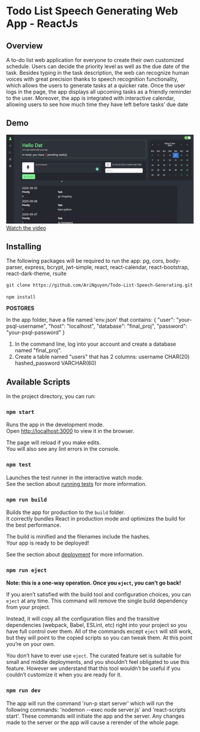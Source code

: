 # Todo List Speech Generating Web App - ReactJs

## Overview
A to-do list web application for everyone to create their own customized schedule. Users can decide the priority level as well as the due date of the task. Besides typing in the task description, the web can recognize human voices with great precision thanks to speech recognition functionality, which allows the users to generate tasks at a quicker rate.
Once the user logs in the page, the app displays all upcoming tasks as a friendly reminder to the user. Moreover, the app is integrated with interactive calendar, allowing users to see how much time they have left before tasks’ due date 

## Demo
![Demo Ing](/public/demo.png)
[Watch the video](https://youtu.be/f0_ENt83vZs)


## Installing
The following packages will be required to run the app: pg, cors, body-parser, express, bcrypt, jwt-simple, react, react-calendar, react-bootstrap, react-dark-theme, rsuite
```shell
git clone https://github.com/AriNguyen/Todo-List-Speech-Generating.git

npm install 
```

**POSTGRES**

In the app folder, have a file named 'env.json' that contains:
{
"user": "your-psql-username",
"host": "localhost",
"database": "final_proj",
"password": "your-psql-password"
}

1. In the command line, log into your account and create a database named "final_proj".
2. Create a table named "users" that has 2 columns: 
username CHAR(20)
hashed_password VARCHAR(60)



## Available Scripts

In the project directory, you can run:

### `npm start`

Runs the app in the development mode.<br />
Open [http://localhost:3000](http://localhost:3000) to view it in the browser.

The page will reload if you make edits.<br />
You will also see any lint errors in the console.

### `npm test`

Launches the test runner in the interactive watch mode.<br />
See the section about [running tests](https://facebook.github.io/create-react-app/docs/running-tests) for more information.

### `npm run build`

Builds the app for production to the `build` folder.<br />
It correctly bundles React in production mode and optimizes the build for the best performance.

The build is minified and the filenames include the hashes.<br />
Your app is ready to be deployed!

See the section about [deployment](https://facebook.github.io/create-react-app/docs/deployment) for more information.

### `npm run eject`

**Note: this is a one-way operation. Once you `eject`, you can’t go back!**

If you aren’t satisfied with the build tool and configuration choices, you can `eject` at any time. This command will remove the single build dependency from your project.

Instead, it will copy all the configuration files and the transitive dependencies (webpack, Babel, ESLint, etc) right into your project so you have full control over them. All of the commands except `eject` will still work, but they will point to the copied scripts so you can tweak them. At this point you’re on your own.

You don’t have to ever use `eject`. The curated feature set is suitable for small and middle deployments, and you shouldn’t feel obligated to use this feature. However we understand that this tool wouldn’t be useful if you couldn’t customize it when you are ready for it.

### `npm run dev`

The app will run the command 'run-p start server' which will run the following commands: 'nodemon --exec node server.js' and 'react-scripts start'. These commands will initiate the app and the server. Any changes made to the server or the app will cause a rerender of the whole page. 



